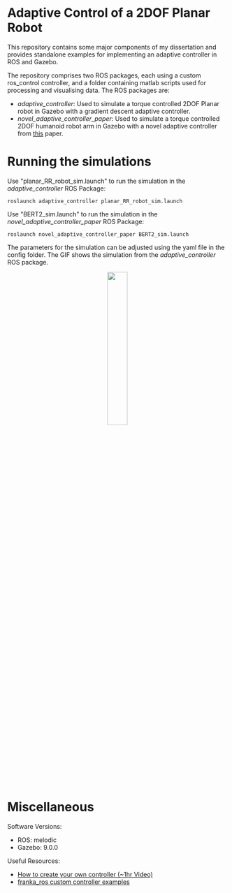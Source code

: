 # Adaptive Control of a 2DOF Planar Robot

This repository contains some major components of my dissertation and provides standalone examples for implementing an adaptive controller in ROS and Gazebo. 

The repository comprises two ROS packages, each using a custom ros_control controller, and a folder containing matlab scripts used for processing and visualising data. The ROS packages are:
- *adaptive_controller*: Used to simulate a torque controlled 2DOF Planar robot in Gazebo with a gradient descent adaptive controller.
- *novel_adaptive_controller_paper*: Used to simulate a torque controlled 2DOF humanoid robot arm in Gazebo with a novel adaptive controller from [this](https://www.sciencedirect.com/science/article/abs/pii/S0921889013001887) paper.

# Running the simulations

Use "planar_RR_robot_sim.launch" to run the simulation in the *adaptive_controller* ROS Package:

`roslaunch adaptive_controller planar_RR_robot_sim.launch`

Use "BERT2_sim.launch" to run the simulation in the *novel_adaptive_controller_paper* ROS Package:

`roslaunch novel_adaptive_controller_paper BERT2_sim.launch`

The parameters for the simulation can be adjusted using the yaml file in the config folder. The GIF shows the simulation from the *adaptive_controller* ROS package.

<p align="center">
    <img src="https://github.com/Keyran-H/ros_experimenting_ws/blob/main/src/gif/GradientDescentPlanarRobot.gif" width="30%" height="30%"/>
</p>

# Miscellaneous

Software Versions:
- ROS: melodic
- Gazebo: 9.0.0

Useful Resources:
- [How to create your own controller (~1hr Video)](https://www.youtube.com/watch?v=7BLc18lOFJw)
- [franka_ros custom controller examples](https://github.com/frankaemika/franka_ros/tree/develop/franka_example_controllers/src)
